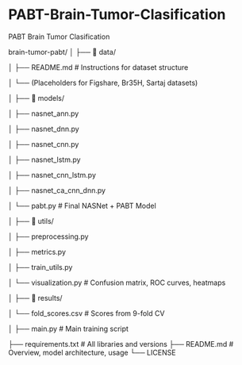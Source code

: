 # PABT-Brain-Tumor-Clasification
PABT Brain Tumor Clasification


brain-tumor-pabt/
│
├── 📁 data/

│   ├── README.md             # Instructions for dataset structure

│   └── (Placeholders for Figshare, Br35H, Sartaj datasets)

│
├── 📁 models/

│   ├── nasnet_ann.py

│   ├── nasnet_dnn.py

│   ├── nasnet_cnn.py

│   ├── nasnet_lstm.py

│   ├── nasnet_cnn_lstm.py

│   ├── nasnet_ca_cnn_dnn.py

│   └── pabt.py               # Final NASNet + PABT Model

│
├── 📁 utils/

│   ├── preprocessing.py

│   ├── metrics.py

│   ├── train_utils.py

│   └── visualization.py      # Confusion matrix, ROC curves, heatmaps



│
├── 📁 results/

│   └── fold_scores.csv       # Scores from 9-fold CV

│
├── main.py                   # Main training script

├── requirements.txt          # All libraries and versions
├── README.md                 # Overview, model architecture, usage
└── LICENSE
